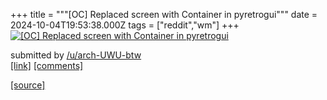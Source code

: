 +++
title = """[OC] Replaced screen with Container in pyretrogui"""
date = 2024-10-04T19:53:38.000Z
tags = ["reddit","wm"]
+++
[![[OC] Replaced screen with Container in pyretrogui](https://preview.redd.it/uq9bv2b3ossd1.png?width=640&crop=smart&auto=webp&s=811aecfe98925671542f1fd375665256cc58368a "[OC] Replaced screen with Container in pyretrogui")](https://www.reddit.com/r/unixporn/comments/1fw8670/oc_replaced_screen_with_container_in_pyretrogui/)

submitted by [/u/arch-UWU-btw](https://www.reddit.com/user/arch-UWU-btw)  
[\[link\]](https://i.redd.it/uq9bv2b3ossd1.png) [\[comments\]](https://www.reddit.com/r/unixporn/comments/1fw8670/oc_replaced_screen_with_container_in_pyretrogui/)

[[source]](https://www.reddit.com/r/unixporn/comments/1fw8670/oc_replaced_screen_with_container_in_pyretrogui/)
